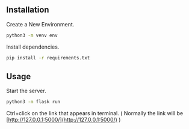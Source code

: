 ## Installation


Create a New Environment.

```bash
python3 -m venv env
```


Install dependencies.

```bash
pip install -r requirements.txt
```


## Usage

Start the server.

```bash
python3 -m flask run
```
Ctrl+click on the link that appears in terminal. ( Normally the link will be [http://127.0.0.1:5000/](http://127.0.0.1:5000/)  )
